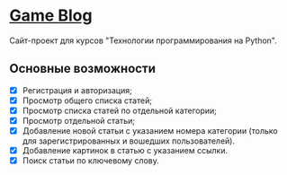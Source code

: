 # [Game Blog](https://game-blog-aip.herokuapp.com/)
Сайт-проект для курсов "Технологии программирования на Python".

## Основные возможности

- [x] Регистрация и авторизация;
- [x] Просмотр общего списка статей;
- [x] Просмотр списка статей по отдельной категории;
- [x] Просмотр отдельной статьи;
- [x] Добавление новой статьи с указанием номера категории (только для зарегистрированных и вошедших пользователей).
- [x] Добавление картинок в статью с указанием ссылки. 
- [x] Поиск статьи по ключевому слову.
